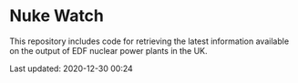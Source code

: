 # Nuke Watch

This repository includes code for retrieving the latest information available on the output of EDF nuclear power plants in the UK.

Last updated: 2020-12-30 00:24